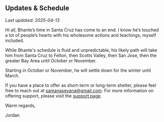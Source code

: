 ## Updates & Schedule

_Last updated: 2025-04-13_

Hi all, Bhante’s time in Santa Cruz has come to an end. I know he’s touched a lot of people’s hearts with his wholesome actions and teachings, myself included.

While Bhante's schedule is fluid and unpredictable, his likely path will take him from Santa Cruz to Felton, then Scotts Valley, then San Jose, then the greater Bay Area until October or November.

Starting in October or November, he will settle down for the winter until March.

If you have a place to offer as short-term or long-term shelter, please feel free to reach out at [samanasevana@gmail.com](mailto:samanasevana@gmail.com). For more information on offering support, please visit the [support page](/support).

Warm regards,

Jordan
